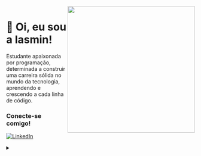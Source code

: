 <img align="right" height="340" src="https://raw.githubusercontent.com/MicaelliMedeiros/micaellimedeiros/master/image/computer-illustration.png">

<h1>
💜 Oi, eu sou a Iasmin!
</h1>
Estudante apaixonada por programação, determinada a construir uma carreira sólida no mundo da tecnologia, aprendendo e crescendo a cada linha de código.

<h3 align="left">Conecte-se comigo! </h3>

[![LinkedIn](https://img.shields.io/badge/-LinkedIn-000?style=for-the-badge&logo=linkedin&logoColor=FF00F6&color:FFF)](https://www.linkedin.com/in/deviasminsilva/)


<details align="left">
  <summary></summary> 
 
  - Badge by <a href="https://shields.io/">shields.io</a><br>
  - Computer vector created by Fullvector
</details>
